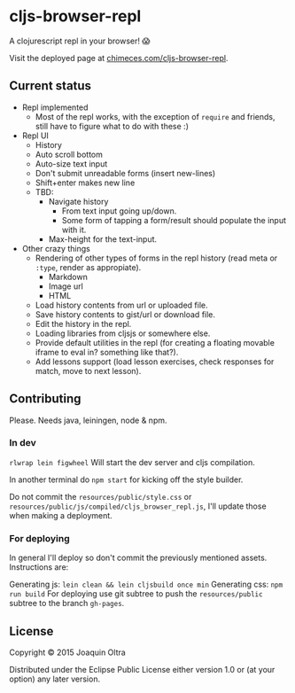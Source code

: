 # cljs-browser-repl

A clojurescript repl in your browser! 😱

Visit the deployed page at
[chimeces.com/cljs-browser-repl](http://chimeces.com/cljs-browser-repl/).

## Current status

* Repl implemented
  * Most of the repl works, with the exception of `require` and friends, still have to figure what to do with these :)
* Repl UI
  * History
  * Auto scroll bottom
  * Auto-size text input
  * Don't submit unreadable forms (insert new-lines)
  * Shift+enter makes new line
  * TBD:
    * Navigate history
      * From text input going up/down.
      * Some form of tapping a form/result should populate the input with it.
    * Max-height for the text-input.
* Other crazy things
  * Rendering of other types of forms in the repl history (read meta or `:type`, render as appropiate).
    * Markdown
    * Image url
    * HTML
  * Load history contents from url or uploaded file.
  * Save history contents to gist/url or download file.
  * Edit the history in the repl.
  * Loading libraries from cljsjs or somewhere else.
  * Provide default utilities in the repl (for creating a floating movable iframe to eval in? something like that?).
  * Add lessons support (load lesson exercises, check responses for match, move to next lesson).

## Contributing

Please. Needs java, leiningen, node & npm.

### In dev

`rlwrap lein figwheel` Will start the dev server and cljs compilation.

In another terminal do `npm start` for kicking off the style builder.

Do not commit the `resources/public/style.css` or
`resources/public/js/compiled/cljs_browser_repl.js`, I'll update those when
making a deployment.

### For deploying

In general I'll deploy so don't commit the previously mentioned assets.
Instructions are:

Generating js: `lein clean && lein cljsbuild once min`
Generating css: `npm run build`
For deploying use git subtree to push the `resources/public` subtree to the
branch `gh-pages`.

## License

Copyright © 2015 Joaquin Oltra

Distributed under the Eclipse Public License either version 1.0 or (at your option) any later version.
